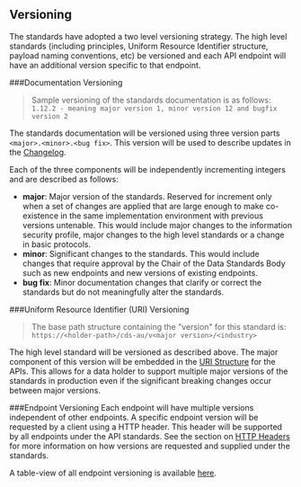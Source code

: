 ## Versioning

The standards have adopted a two level versioning strategy. The high level standards (including principles, Uniform Resource Identifier structure, payload naming conventions, etc) be versioned and each API endpoint will have an additional version specific to that endpoint.

###Documentation Versioning

> Sample versioning of the standards documentation is as follows:
`1.12.2 - meaning major version 1, minor version 12 and bugfix version 2 `

The standards documentation will be versioned using three version parts `<major>.<minor>.<bug fix>`. This version will be used to describe updates in the [Changelog](#changelog-and-archives).

Each of the three components will be independently incrementing integers and are described as follows:

* **major**: Major version of the standards. Reserved for increment only when a set of changes are applied that are large enough to make co-existence in the same implementation environment with previous versions untenable. This would include major changes to the information security profile, major changes to the high level standards or a change in basic protocols.
* **minor**: Significant changes to the standards. This would include changes that require approval by the Chair of the Data Standards Body such as new endpoints and new versions of existing endpoints.
* **bug fix**: Minor documentation changes that clarify or correct the standards but do not meaningfully alter the standards.


###Uniform Resource Identifier (URI) Versioning

> The base path structure containing the "version" for this standard is:  
`https://<holder-path>/cds-au/v<major version>/<industry>`

The high level standard will be versioned as described above. The major component of this version will be embedded in the [URI Structure](#uri-structure) for the APIs. This allows for a data holder to support multiple major versions of the standards in production even if the significant breaking changes occur between major versions.

###Endpoint Versioning
Each endpoint will have multiple versions independent of other endpoints. A specific endpoint version will be requested by a client using a HTTP header. This header will be supported by all endpoints under the API standards. See the section on [HTTP Headers](#http-headers) for more information on how versions are requested and supplied under the standards.


A table-view of all endpoint versioning is available <a href='includes/endpoint-version-schedule/#endpoint-version-schedule'>here</a>.
